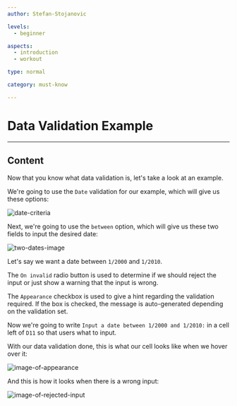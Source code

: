 ```yaml
---
author: Stefan-Stojanovic

levels:
  - beginner

aspects:
  - introduction
  - workout

type: normal

category: must-know

---
```


# Data Validation Example

---
## Content

Now that you know what data validation is, let's take a look at an example.

We're going to use the `Date` validation for our example, which will give us these options:

![date-criteria](https://img.enkipro.com/67f528223b01d5825b9e36d52a60511f.png)

Next, we're going to use the `between` option, which will give us these two fields to input the desired date:

![two-dates-image](https://img.enkipro.com/97309a2b386f0f95a331dceba520ca83.png)

Let's say we want a date between `1/2000` and `1/2010`.

The `On invalid` radio button is used to determine if we should reject the input or just show a warning that the input is wrong.

The `Appearance` checkbox is used to give a hint regarding the validation required. If the box is checked, the message is auto-generated depending on the validation set.

Now we're going to write `Input a date between 1/2000 and 1/2010:` in a cell left of `D11` so that users what to input.

With our data validation done, this is what our cell looks like when we hover over it:

![image-of-appearance](https://img.enkipro.com/2ecbd3b0dbdbad4fa6eb4f318963123a.png)

And this is how it looks when there is a wrong input:

![image-of-rejected-input](https://img.enkipro.com/6f9321ee5bb2fa4e89c8816a334ff61a.png)
